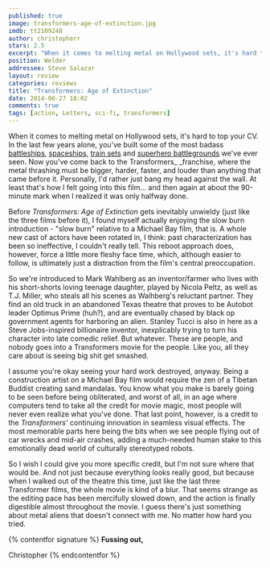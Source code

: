```yaml
---
published: true
image: transformers-age-of-extinction.jpg
imdb: tt2109248
author: christopherr
stars: 2.5
excerpt: "When it comes to melting metal on Hollywood sets, it's hard to top your CV. In the last few years alone, you've built some of the most badass battleships, spaceships, train sets and superhero battlegrounds we've ever seen."
position: Welder
addressee: Steve Salazar
layout: review
categories: reviews
title: "Transformers: Age of Extinction"
date: 2014-06-27 18:02
comments: true
tags: [action, Letters, sci-fi, transformers]
---
```

When it comes to melting metal on Hollywood sets, it's hard to top your CV. In the last few years alone, you've built some of the most badass [battleships][1], [spaceships][2], [train sets][3] and [superhero battlegrounds][4] we've ever seen. Now you've come back to the Transformers_ _franchise, where the metal thrashing must be bigger, harder, faster, and louder than anything that came before it. Personally, I'd rather just bang my head against the wall. At least that's how I felt going into this film… and then again at about the 90-minute mark when I realized it was only halfway done.

   [1]: /content/2012/5/18/battleship.html
   [2]: /content/2013/4/19/oblivion.html
   [3]: /content/2014/2/25/the-lone-ranger.html
   [4]: /content/2012/5/10/the-avengers.html

Before _Transformers: Age of Extinction_ gets inevitably unwieldy (just like the three films before it), I found myself actually enjoying the slow burn introduction - "slow burn" relative to a Michael Bay film, that is. A whole new cast of actors have been rotated in, I think: past characterization has been so ineffective, I couldn't really tell. This reboot approach does, however, force a little more fleshy face time, which, although easier to follow, is ultimately just a distraction from the film's central preoccupation.

So we're introduced to Mark Wahlberg as an inventor/farmer who lives with his short-shorts loving teenage daughter, played by Nicola Peltz, as well as T.J. Miller, who steals all his scenes as Walhberg's reluctant partner. They find an old truck in an abandoned Texas theatre that proves to be Autobot leader Optimus Prime (huh?), and are eventually chased by black op government agents for harboring an alien. Stanley Tucci is also in here as a Steve Jobs-inspired billionaire inventor, inexplicably trying to turn his character into late comedic relief. But whatever. These are people, and nobody goes into a Transformers movie for the people. Like you, all they care about is seeing big shit get smashed. 

I assume you're okay seeing your hard work destroyed, anyway. Being a construction artist on a Michael Bay film would require the zen of a Tibetan Buddist creating sand mandalas. You know what you make is barely going to be seen before being obliterated, and worst of all, in an age where computers tend to take all the credit for movie magic, most people will never even realize what you've done. That last point, however, is a credit to the _Transformers'_ continuing innovation in seamless visual effects. The most memorable parts here being the bits when we see people flying out of car wrecks and mid-air crashes, adding a much-needed human stake to this emotionally dead world of culturally stereotyped robots.

So I wish I could give you more specific credit, but I'm not sure where that would be. And not just because everything looks really good, but because when I walked out of the theatre this time, just like the last three Transformer films, the whole movie is kind of a blur. That seems strange as the editing pace has been mercifully slowed down, and the action is finally digestible almost throughout the movie. I guess there's just something about metal aliens that doesn't connect with me. No matter how hard you tried.

{% contentfor signature %}
**Fussing out,**

Christopher
{% endcontentfor %}